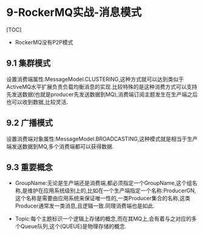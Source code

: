 # 9-RockerMQ实战-消息模式

[TOC]

- RockerMQ没有P2P模式

## 9.1 集群模式

设置消费端属性:MessageModel.CLUSTERING,这种方式就可以达到类似于ActiveMQ水平扩展负责负载均衡消息的实现.比较特殊的是这种消费方式可以支持先发送数据(也就是producer先发送数据到MQ),消费端订阅主题发生在生产端之后也可以收到数据,比较灵活.


## 9.2 广播模式

设置消费端对象属性:MessageModel.BROADCASTING,这种模式就是相当于生产端发送数据到MQ,多个消费端都可以获得数据.

## 9.3 重要概念

- GroupName:无论是生产端还是消费端,都必须指定一个GroupName,这个组名称,是维护在应用系统级别上的,比如在一个生产端指定一个名称:ProducerGN,这个名称是需要由应用系统来保证唯一性的,一类Producer集合的名称,这类Producer通常发一类消息,且逻辑一致.同理消费端也是如此.

- Topic:每个主题标识一个逻辑上存储的概念,而在其MQ上,会有着与之对应的多个Queue队列,这个(QUEUE)是物理存储的概念.